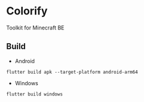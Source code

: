 # Colorify
Toolkit for Minecraft BE

## Build
- Android
```
flutter build apk --target-platform android-arm64
```
- Windows
```
flutter build windows
```
